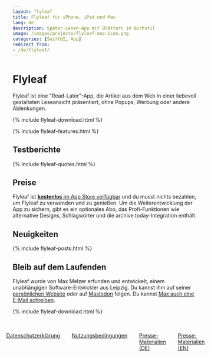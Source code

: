 ```yaml
---
layout: flyleaf
title: Flyleaf für iPhone, iPad und Mac
lang: de
description: Später-Lesen-App mit Blättern im Buchstil
image: /images/projects/flyleaf-mac-icon.png
categories: [SwiftUI, App]
redirect_from:
- /de/flyleaf/
---
```


# Flyleaf

Flyleaf ist eine "Read-Later"-App, die Artikel aus dem Web in einer liebevoll gestalteten Leseansicht präsentiert, ohne Popups, Werbung oder andere Ablenkungen.

{% include flyleaf-download.html %}

{% include flyleaf-features.html %}

## Testberichte

{% include flyleaf-quotes.html %}

## Preise

Flyleaf ist [**kostenlos** im App Store verfügbar](https://apps.apple.com/app/flyleaf-read-later/id6475200381) und du musst nichts bezahlen, um Flyleaf zu verwenden und zu genießen. Um die Weiterentwicklung der App zu sichern, gibt es ein optionales Abo, das Profi-Funktionen wie alternative Designs, Schlagwörter und die archive.today-Integration enthält.

## Neuigkeiten

{% include flyleaf-posts.html %}

## Bleib auf dem Laufenden

Flyleaf wurde von Max Melzer erfunden und entwickelt, einem unabhängigen Software-Entwickler aus Leipzig. Du kannst ihm auf seiner [persönlichen Website](/) oder auf [Mastodon](https://mastodon.social/@maxmelzer) folgen. Du kannst [Max auch eine E-Mail schreiben](mailto:flyleaf@moehrenzahn.de).

{% include flyleaf-download.html %}

<div style="display:flex;gap:2rem;margin:3rem auto;justify-content:center">
    <div>
        <a href="/de/project/flyleaf/privacy">Datenschutzerklärung</a>
    </div>
    <div>
        <a href="/de/project/flyleaf/terms">Nutzungsbedingungen</a>
    </div>
    <div>
        <a href="/flyleaf-press-media-de.zip">Presse-Materialien (DE)</a>
    </div>
    <div>
        <a href="/flyleaf-press-media.zip">Presse-Materialien (EN)</a>
    </div>
</div>